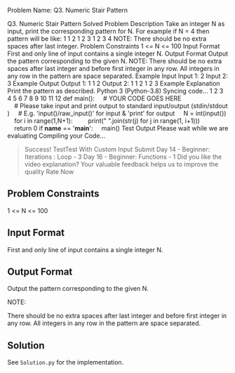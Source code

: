 Problem Name: Q3. Numeric Stair Pattern

Q3. Numeric Stair Pattern
Solved
Problem Description
Take an integer N as input, print the corresponding pattern for N.
For example if N = 4 then pattern will be like:
1
1 2
1 2 3
1 2 3 4
NOTE: There should be no extra spaces after last integer.
Problem Constraints
1 <= N <= 100
Input Format
First and only line of input contains a single integer N.
Output Format
Output the pattern corresponding to the given N.
NOTE:
There should be no extra spaces after last integer and before first integer in any row.
All integers in any row in the pattern are space separated.
Example Input
Input 1:
 2
Input 2:
 3
Example Output
Output 1:
1
1 2
Output 2:
1
1 2
1 2 3
Example Explanation
 Print the pattern as described.
Python 3 (Python-3.8)
Syncing code...
1
2
3
4
5
6
7
8
9
10
11
12
def main():
    # YOUR CODE GOES HERE
    # Please take input and print output to standard input/output (stdin/stdout)
    # E.g. 'input()/raw_input()' for input & 'print' for output
    N = int(input())
    for i in range(1,N+1):
        print(" ".join(str(j) for j in range(1, i+1)))    
    return 0
if __name__ == '__main__':
    main()
Test Output
Please wait while we are evaluating
Compiling your Code...
> Success!
TestTest With Custom Input
Submit
Day 14 - Beginner: Iterations : Loop - 3
Day 16 - Beginner: Functions - 1
Did you like the video explanation?
Your valuable feedback helps us to improve the quality
Rate Now

## Problem Constraints

1 <= N <= 100

## Input Format

First and only line of input contains a single integer N.

## Output Format

Output the pattern corresponding to the given N.

NOTE:

There should be no extra spaces after last integer and before first integer in any row.
All integers in any row in the pattern are space separated.

## Solution

See `Solution.py` for the implementation.